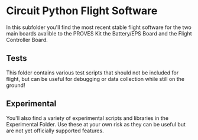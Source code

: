 # Circuit Python Flight Software
In this subfolder you'll find the most recent stable flight software for the two main boards avalible to the PROVES Kit the Battery/EPS Board and the Flight Controller Board. 

## Tests 
This folder contains various test scripts that should not be included for flight, but can be useful for debugging or data collection while still on the ground! 

## Experimental 
You'll also find a variety of experimental scripts and libraries in the Experimental Folder. Use these at your own risk as they can be useful but are not yet officially supported features. 

